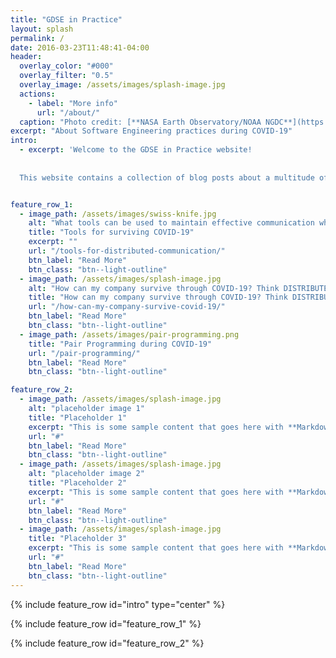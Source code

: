 ```yaml
---
title: "GDSE in Practice"
layout: splash
permalink: /
date: 2016-03-23T11:48:41-04:00
header:
  overlay_color: "#000"
  overlay_filter: "0.5"
  overlay_image: /assets/images/splash-image.jpg
  actions:
    - label: "More info"
      url: "/about/"
  caption: "Photo credit: [**NASA Earth Observatory/NOAA NGDC**](https://www.nasa.gov/mission_pages/NPP/news/earth-at-night.html)"
excerpt: "About Software Engineering practices during COVID-19"
intro: 
  - excerpt: 'Welcome to the GDSE in Practice website! 
  
  
  This website contains a collection of blog posts about a multitude of topics. The posts can be found below and can be read in any order, just pick the ones you like. Enjoy the read and good luck with implementing GDSE in Practice!'


feature_row_1:
  - image_path: /assets/images/swiss-knife.jpg
    alt: "What tools can be used to maintain effective communication when not working co-located?"
    title: "Tools for surviving COVID-19"
    excerpt: ""
    url: "/tools-for-distributed-communication/"
    btn_label: "Read More"
    btn_class: "btn--light-outline"
  - image_path: /assets/images/splash-image.jpg
    alt: "How can my company survive through COVID-19? Think DISTRIBUTED! - Part 1"
    title: "How can my company survive through COVID-19? Think DISTRIBUTED! - Part 1"
    url: "/how-can-my-company-survive-covid-19/"
    btn_label: "Read More"
    btn_class: "btn--light-outline"
  - image_path: /assets/images/pair-programming.png
    title: "Pair Programming during COVID-19"
    url: "/pair-programming/"
    btn_label: "Read More"
    btn_class: "btn--light-outline"

feature_row_2:
  - image_path: /assets/images/splash-image.jpg
    alt: "placeholder image 1"
    title: "Placeholder 1"
    excerpt: "This is some sample content that goes here with **Markdown** formatting."
    url: "#"
    btn_label: "Read More"
    btn_class: "btn--light-outline"
  - image_path: /assets/images/splash-image.jpg
    alt: "placeholder image 2"
    title: "Placeholder 2"
    excerpt: "This is some sample content that goes here with **Markdown** formatting."
    url: "#"
    btn_label: "Read More"
    btn_class: "btn--light-outline"
  - image_path: /assets/images/splash-image.jpg
    title: "Placeholder 3"
    excerpt: "This is some sample content that goes here with **Markdown** formatting."
    url: "#"
    btn_label: "Read More"
    btn_class: "btn--light-outline"
---
```


{% include feature_row id="intro" type="center" %}

{% include feature_row id="feature_row_1" %}

{% include feature_row id="feature_row_2" %}
